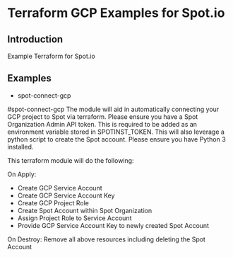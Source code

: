 # Terraform GCP Examples for Spot.io

## Introduction
Example Terraform for Spot.io

## Examples
* spot-connect-gcp

#spot-connect-gcp
The module will aid in automatically connecting your GCP project to Spot via terraform. Please ensure you have a Spot Organization Admin API token. This is required to be added as an environment variable stored in SPOTINST_TOKEN. This will also leverage a python script to create the Spot account. Please ensure you have Python 3 installed. 

This terraform module will do the following:

On Apply:
* Create GCP Service Account
* Create GCP Service Account Key
* Create GCP Project Role
* Create Spot Account within Spot Organization
* Assign Project Role to Service Account
* Provide GCP Service Account Key to newly created Spot Account

On Destroy:
Remove all above resources including deleting the Spot Account